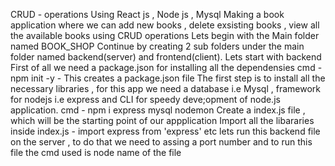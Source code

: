 CRUD - operations
Using React js , Node js , Mysql
Making a book application where we can add new books , delete exsisting books , view all the available books using CRUD operations
Lets begin with the Main folder named BOOK_SHOP 
Continue by creating 2 sub folders under the main folder named backend(server) and frontend(client).
Lets start with backend
First of all we need a package.json for installing all the dependensies cmd - npm init -y - This creates a package.json file 
The first step is to install all the necessary libraries , for this app we need a database i.e Mysql , framework for nodejs i.e express and CLI for speedy deve;opment of node.js application.
cmd - npm i express mysql nodemon
Create a index.js file , which will be the starting point of our appplication
Import all the libararies inside index.js - import express from 'express' etc
lets run this backend file on the server , to do that we need to assing a port number 
and to run this file the cmd used is node name of the file


